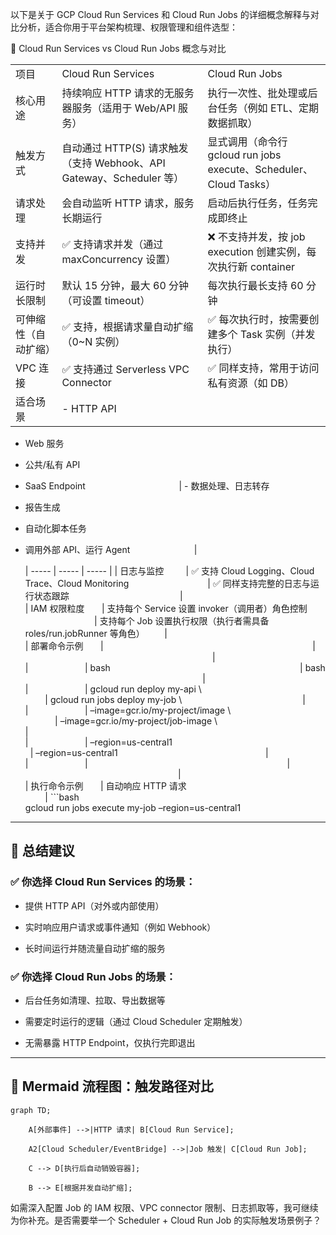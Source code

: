 以下是关于 GCP Cloud Run Services 和 Cloud Run Jobs 的详细概念解释与对比分析，适合你用于平台架构梳理、权限管理和组件选型：

📌 Cloud Run Services vs Cloud Run Jobs 概念与对比

|                      |                                                                      |                                                                    |
| -------------------- | -------------------------------------------------------------------- | ------------------------------------------------------------------ |
| 项目                 | Cloud Run Services                                                   | Cloud Run Jobs                                                     |
| 核心用途             | 持续响应 HTTP 请求的无服务器服务（适用于 Web/API 服务）              | 执行一次性、批处理或后台任务（例如 ETL、定期数据抓取）             |
| 触发方式             | 自动通过 HTTP(S) 请求触发（支持 Webhook、API Gateway、Scheduler 等） | 显式调用（命令行 gcloud run jobs execute、Scheduler、Cloud Tasks） |
| 请求处理             | 会自动监听 HTTP 请求，服务长期运行                                   | 启动后执行任务，任务完成即终止                                     |
| 支持并发             | ✅ 支持请求并发（通过 maxConcurrency 设置）                          | ❌ 不支持并发，按 job execution 创建实例，每次执行新 container     |
| 运行时长限制         | 默认 15 分钟，最大 60 分钟（可设置 timeout）                         | 每次执行最长支持 60 分钟                                           |
| 可伸缩性（自动扩缩） | ✅ 支持，根据请求量自动扩缩（0~N 实例）                              | ✅ 每次执行时，按需要创建多个 Task 实例（并发执行）                |
| VPC 连接             | ✅ 支持通过 Serverless VPC Connector                                 | ✅ 同样支持，常用于访问私有资源（如 DB）                           |
| 适合场景             | - HTTP API                                                           |                                                                    |

- Web 服务
- 公共/私有 API
- SaaS Endpoint                                      | - 数据处理、日志转存
- 报告生成
- 自动化脚本任务
- 调用外部 API、运行 Agent                          |

     | ----- | ----- | ----- |
     | 日志与监控         | ✅ 支持 Cloud Logging、Cloud Trace、Cloud Monitoring                                | ✅ 同样支持完整的日志与运行状态跟踪                                             |  
     | IAM 权限粒度       | 支持每个 Service 设置 invoker（调用者）角色控制                                   | 支持每个 Job 设置执行权限（执行者需具备 roles/run.jobRunner 等角色）        |  
     | 部署命令示例       |                                                                                     |                                                                                 |  
     |                       | bash                                                                             | bash                                                                         |  
     |                       | gcloud run deploy my-api \                                                          | gcloud run jobs deploy my-job \                                                 |  
     |                       | –image=gcr.io/my-project/image \                                                   | –image=gcr.io/my-project/job-image \                                           |  
     |                       | –region=us-central1                                                                | –region=us-central1                                                            |  
     |                       |                                                                                 |                                                                             |  
     | 执行命令示例       | 自动响应 HTTP 请求                                                                 | ```bash  
     gcloud run jobs execute my-job –region=us-central1

---

## 🧠 总结建议

### ✅ 你选择 Cloud Run **Services** 的场景：

- 提供 HTTP API（对外或内部使用）

- 实时响应用户请求或事件通知（例如 Webhook）

- 长时间运行并随流量自动扩缩的服务

### ✅ 你选择 Cloud Run **Jobs** 的场景：

- 后台任务如清理、拉取、导出数据等

- 需要定时运行的逻辑（通过 Cloud Scheduler 定期触发）

- 无需暴露 HTTP Endpoint，仅执行完即退出

---

## 🔁 Mermaid 流程图：触发路径对比

```mermaid
graph TD;

    A[外部事件] -->|HTTP 请求| B[Cloud Run Service];

    A2[Cloud Scheduler/EventBridge] -->|Job 触发| C[Cloud Run Job];

    C --> D[执行后自动销毁容器];

    B --> E[根据并发自动扩缩];
```

如需深入配置 Job 的 IAM 权限、VPC connector 限制、日志抓取等，我可继续为你补充。是否需要举一个 Scheduler + Cloud Run Job 的实际触发场景例子？
